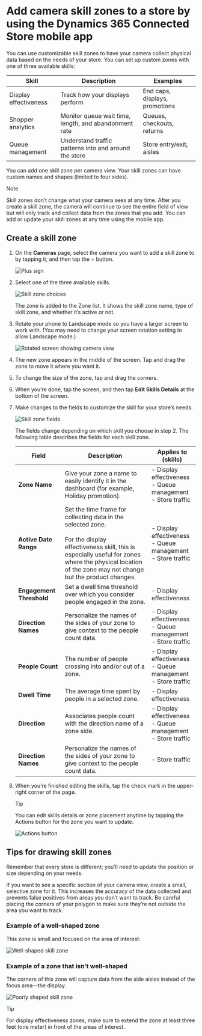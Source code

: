 

# Add camera skill zones to a store by using the Dynamics 365 Connected Store mobile app

You can use customizable skill zones to have your camera collect physical data based on the needs of your store. You can set up 
custom zones with one of three available skills:

|Skill|Description|Examples|
|-------------------------|-------------------------------------------------|-------------------------------------------------|
|Display effectiveness|	Track how your displays perform	|End caps, displays, promotions|
|Shopper analytics| 	Monitor queue wait time, length, and abandonment rate|	Queues, checkouts, returns|
|Queue management|	Understand traffic patterns into and around the store|	Store entry/exit, aisles|

You can add one skill zone per camera view. Your skill zones can have custom names and shapes (limited to four sides).

> [!NOTE]
> Skill zones don’t change what your camera sees at any time. After you create a skill zone, the camera will continue to see the entire field of view but will only track and collect data from the zones that you add. You can add or update your skill zones at any time using the mobile app.

## Create a skill zone

1.	On the **Cameras** page, select the camera you want to add a skill zone to by tapping it, and then tap the + button.

    ![Plus sign](media/skill-zone-add.PNG "Plus sign")
 
2.	Select one of the three available skills.

    ![Skill zone choices](media/skill-zone-choices.PNG "Skill zone choices")
 
    The zone is added to the Zone list. It shows the skill zone name, type of skill zone, and whether it’s active or not.

3.	Rotate your phone to Landscape mode so you have a larger screen to work with. (You may need to change your screen rotation setting to allow Landscape mode.)

    ![Rotated screen showing camera view](media/skill-zone-rotate.PNG "Rotated screen showing camera view")
 
4.	The new zone appears in the middle of the screen. Tap and drag the zone to move it where you want it.

5.	To change the size of the zone, tap and drag the corners.

6.	When you’re done, tap the screen, and then tap **Edit Skills Details** at the bottom of the screen. 

7.	Make changes to the fields to customize the skill for your store’s needs.

    ![Skill zone fields](media/skill-zone-fields.PNG "Skill zone fields")
 
    The fields change depending on which skill you choose in step 2. The following table describes the fields for each skill zone.

    |Field|	Description|	Applies to (skills)|
    |----------------|------------------------------------------------|-------------------------------------------------------|
    |**Zone Name**|Give your zone a name to easily identify it in the dashboard (for example, Holiday promotion).|- Display effectiveness<br>- Queue management<br>- Store traffic|
    |**Active Date Range**|Set the time frame for collecting data in the selected zone.<br><br>For the display effectiveness skill, this is especially useful for zones where the physical location of the zone may not change but the product changes.|- Display effectiveness<br>- Queue management<br>- Store traffic|
    |**Engagement Threshold**|Set a dwell time threshold over which you consider people engaged in the zone.|- Display effectiveness|
    |**Direction Names**|Personalize the names of the sides of your zone to give context to the people count data.|- Display effectiveness<br>- Queue management<br>- Store traffic|
    |**People Count**|The number of people crossing into and/or out of a zone.|- Display effectiveness<br>- Queue management<br>- Store traffic|
    |**Dwell Time**|The average time spent by people in a selected zone.|- Display effectiveness|
    |**Direction**|Associates people count with the direction name of a zone side.|- Display effectiveness<br>- Queue management<br>- Store traffic|
    |**Direction Names**|Personalize the names of the sides of your zone to give context to the people count data.|- Store traffic|

8.	When you’re finished editing the skills, tap the check mark in the upper-right corner of the page.

    > [!TIP]
    > You can edit skills details or zone placement anytime by tapping the Actions  button for the zone you want to update.
    
    ![Actions button](media/skill-zone-actions-button.PNG "Actions button")
 
## Tips for drawing skill zones

Remember that every store is different; you’ll need to update the position or size depending on your needs.

If you want to see a specific section of your camera view, create a small, selective zone for it. This increases the accuracy of the data collected and prevents false positives from areas you don’t want to track. Be careful placing the corners of your polygon to make sure they’re not outside the area you want to track.
 
### Example of a well-shaped zone

This zone is small and focused on the area of interest:

![Well-shaped skill zone](media/skill-zone-good-example.PNG "Well-shaped skill zone")
 
### Example of a zone that isn’t well-shaped

The corners of this zone will capture data from the side aisles instead of the focus area—the display.

![Poorly shaped skill zone](media/skill-zone-bad-example.PNG "Poorly shaped skill zone")
 
> [!TIP]
> For display effectiveness zones, make sure to extend the zone at least three feet (one meter) in front of the areas of interest.

